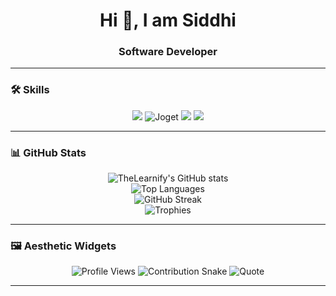 <!-- GitHub Profile README for TheLearnify -->

<h1 align="center">Hi 👋, I am Siddhi</h1>
<h3 align="center">Software Developer</h3>

---

### 🛠️ Skills

<p align="center">
  <img src="https://img.shields.io/badge/Java-ED8B00?style=for-the-badge&logo=java&logoColor=white"/>
  <img src="https://img.shields.io/badge/Joget-00AEEF?style=for-the-badge&logo=data:image/svg+xml;base64,PHN2ZyB4bWxucz0naHR0cDovL3d3dy53My5vcmcvMjAwMC9zdmcnIHdpZHRoPScyNScgaGVpZ2h0PScyNScgdmlld0JveD0nMCAwIDI1IDI1Jz48Y2lyY2xlIGN4PScxMicgY3k9JzEyJyByPScxMScgZmlsbD0nIzAwQUVFRicvPjwvc3ZnPg==" alt="Joget" />
  <img src="https://img.shields.io/badge/Web%20Development-1B1F23?style=for-the-badge&logo=html5&logoColor=white"/>
  <img src="https://img.shields.io/badge/SQL-4479A1?style=for-the-badge&logo=mysql&logoColor=white"/>
</p>

---

### 📊 GitHub Stats

<p align="center">
  <img src="https://github-readme-stats.vercel.app/api?username=TheLearnify&show_icons=true&theme=light" alt="TheLearnify's GitHub stats" /><br>
  <img src="https://github-readme-stats.vercel.app/api/top-langs/?username=TheLearnify&layout=compact&theme=light" alt="Top Languages" /><br>
  <img src="https://streak-stats.demolab.com?user=TheLearnify&theme=light" alt="GitHub Streak" /><br>
  <img src="https://github-profile-trophy.vercel.app/?username=TheLearnify&theme=light&column=7" alt="Trophies" />
</p>

---

### 🖼️ Aesthetic Widgets

<p align="center">
  <!-- Profile Views Counter -->
  <img src="https://komarev.com/ghpvc/?username=TheLearnify&color=lightgrey" alt="Profile Views" />
  <!-- Contribution Snake Animation (requires GitHub Action setup) -->
  <img src="https://github.com/TheLearnify/TheLearnify/blob/main/snake.yml" alt="Contribution Snake" />
  <!-- Dynamic Quote -->
  <img src="https://quotes-github-readme.vercel.app/api?type=horizontal&theme=light" alt="Quote" />
</p>

---

<!-- Optionally add links or contact section here -->

